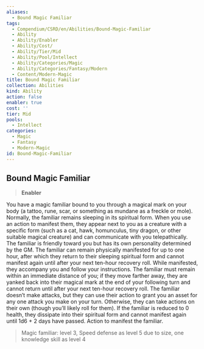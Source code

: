 ```yaml
---
aliases:
  - Bound Magic Familiar
tags:
  - Compendium/CSRD/en/Abilities/Bound-Magic-Familiar
  - Ability
  - Ability/Enabler
  - Ability/Cost/
  - Ability/Tier/Mid
  - Ability/Pool/Intellect
  - Ability/Categories/Magic
  - Ability/Categories/Fantasy/Modern
  - Content/Modern-Magic
title: Bound Magic Familiar
collection: Abilities
kind: Ability
action: false
enabler: true
cost: ''
tier: Mid
pools:
  - Intellect
categories:
  - Magic
  - Fantasy
  - Modern-Magic
id: Bound-Magic-Familiar
---
```

## Bound Magic Familiar
  
>**Enabler**  
  

  
You have a magic familiar bound to you through a magical mark on your body (a tattoo, rune, scar, or something as mundane as a freckle or mole). Normally, the familiar remains sleeping in its spiritual form. When you use an action to manifest them, they appear next to you as a creature with a specific form (such as a cat, hawk, homunculus, tiny dragon, or other suitable magical creature) and can communicate with you telepathically. The familiar is friendly toward you but has its own personality determined by the GM. The familiar can remain physically manifested for up to one hour, after which they return to their sleeping spiritual form and cannot manifest again until after your next ten-hour recovery roll. While manifested, they accompany you and follow your instructions. The familiar must remain within an immediate distance of you; if they move farther away, they are yanked back into their magical mark at the end of your following turn and cannot return until after your next ten-hour recovery roll. The familiar doesn’t make attacks, but they can use their action to grant you an asset for any one attack you make on your turn. Otherwise, they can take actions on their own (though you’ll likely roll for them). If the familiar is reduced to 0 health, they dissipate into their spiritual form and cannot manifest again until 1d6 + 2 days have passed. Action to manifest the familiar.
  

  
>Magic familiar: level 3, Speed defense as level 5 due to size, one knowledge skill as level 4
  
